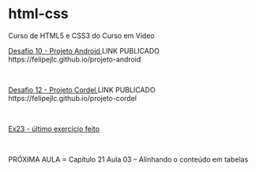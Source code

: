 # html-css
 Curso de HTML5 e CSS3 do Curso em Vídeo

 <p><a href="https://felipejlc.github.io/html-css/desafios/d010/android.html" target="blank"> Desafio 10 - Projeto Android </a>LINK PUBLICADO https://felipejlc.github.io/projeto-android</p>
 
 <br>
 <p><a href="https://felipejlc.github.io/html-css/desafios/d012/index.html" target="blank"> Desafio 12 - Projeto Cordel </a>LINK PUBLICADO https://felipejlc.github.io/projeto-cordel</p>

 <br>
 <p><a href="https://felipejlc.github.io/html-css/exercicios/ex023/tabela001.html" target="blank"> Ex23 - último exercício feito </a></p>
 
 <br>
 <p> PRÓXIMA AULA = Capítulo 21 Aula 03 – Alinhando o conteúdo em tabelas</p>